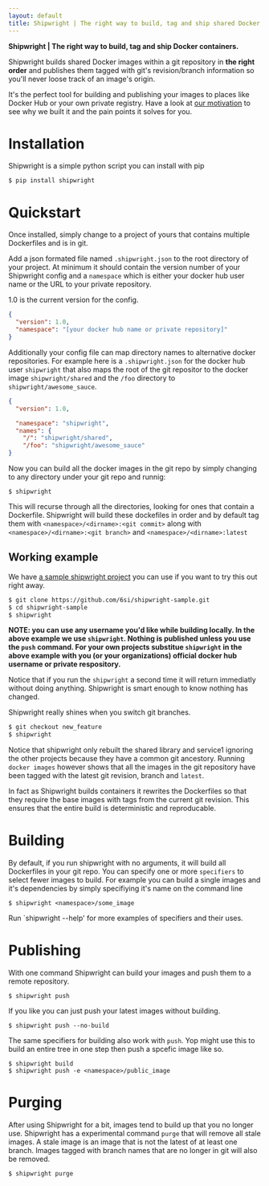 ```yaml
---
layout: default
title: Shipwright | The right way to build, tag and ship shared Docker containers.
---
```


<strong>Shipwright | The right way to build, tag and 
ship Docker containers.</strong>


Shipwright builds shared Docker images within a git repository
in **the right order** and publishes them tagged with git's revision/branch
information so  you'll never loose track of an image's origin.

It's the perfect tool for building and publishing your images to places
like Docker Hub or your own private registry. Have a look at  [our motivation](docs/motivation.md) to see why we built it and the pain points it solves for you.


Installation
============

Shipwright is a simple python script you can install with pip

	$ pip install shipwright



Quickstart
==========

Once installed, simply change to a project of yours that contains multiple Dockerfiles and is in git. 

Add a json formated file named `.shipwright.json` to the root directory 
of your project. At minimum it should contain
the version number of your Shipwright config  and a `namespace` which
is either your docker hub user name or the URL to your private repository.

1.0 is the current version for the config.

```json
{
  "version": 1.0,
  "namespace": "[your docker hub name or private repository]"
}
```

Additionally your config file can map directory names to alternative
docker repositories. For example here is a `.shipwright.json`
for the docker hub user `shipwright` that also maps the root of the 
git repositor to the docker image `shipwright/shared` and the `/foo`
directory to `shipwright/awesome_sauce`.

```json
{
  "version": 1.0,

  "namespace": "shipwright",
  "names": {
    "/": "shipwright/shared",
    "/foo": "shipwright/awesome_sauce"
}
```

Now you can build all the docker images in the git repo by simply changing
to any directory under your git repo and runnig:

	$ shipwright
	
This will recurse through all the directories, looking for ones that contain a Dockerfile. Shipwright will build these dockefiles in order and by default tag them with `<namespace>/<dirname>:<git commit>` along with `<namespace>/<dirname>:<git branch>` and `<namespace>/<dirname>:latest`

Working example
---------------

We have [a sample shipwright project](https://github.com/6si/shipwright-sample) you can use if you want to try this out right away.

```bash
$ git clone https://github.com/6si/shipwright-sample.git
$ cd shipwright-sample
$ shipwright 
```

**NOTE: you can use any username you'd like while building locally. In the above example we use `shipwright`. Nothing is published unless you use the `push` command. For your own projects  substitue `shipwright` in the above example with you (or your organizations) official docker hub username or private respository.**


Notice that if you run the `shipwright` a second time it will return immediatly without doing anything. Shipwright is smart enough to know nothing has changed.

Shipwright really shines when you switch git branches.

```bash
$ git checkout new_feature
$ shipwright
```

Notice that shipwright only rebuilt  the shared library and service1 ignoring the other projects because they have a common git ancestory. Running `docker images` however shows that all the images in the git repository have been tagged with the latest git revision, branch and `latest`. 

In fact as Shipwright builds  containers it rewrites the Dockerfiles so that they require the base images with tags from the current git revision. This ensures that the entire build is deterministic and reproducable.


Building
=========


By default, if you run shipwright with no arguments, it will build all Dockerfiles
in your git repo. You can specify one or more `specifiers` to select fewer images to build. For example you can build a single images and it's dependencies by simply
specifiying it's name on the command line

```
$ shipwright <namespace>/some_image
```

Run `shipwright --help' for more examples of specifiers and their uses.


Publishing
==========

With one command Shipwright can build your images and push them to a remote repository.

```
$ shipwright push
``` 

If you like you can just push your latest images without building.


```
$ shipwright push --no-build 
```

The same specifiers for building also work with `push`. Yop might use this
to build an entire tree in one step then push a spcefic image like so.

```
$ shipwright build
$ shipwright push -e <namespace>/public_image
```

Purging
=======

After using Shipwright for a bit, images tend to build up that you no longer
use. Shipwright has a experimental command `purge` that will remove all stale 
images.  A stale image is an image that is not the latest of at 
least one branch. Images tagged with branch names that are no longer in git
will also be removed.

```
$ shipwright purge
```